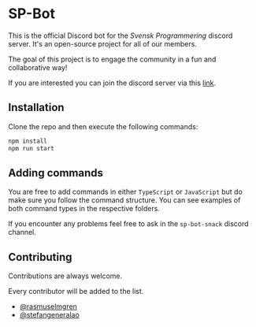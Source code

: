 # SP-Bot

This is the official Discord bot for the _Svensk Programmering_ discord server.
It's an open-source project for all of our members.

The goal of this project is to engage the community in a fun and collaborative way!

If you are interested you can join the discord server via this [link](https://discord.gg/Y3qKmXyPmM).

## Installation

Clone the repo and then execute the following commands:

```bash
npm install
npm run start
```

## Adding commands

You are free to add commands in either `TypeScript` or `JavaScript` but do make sure you follow the command structure. You can see examples of both command types in the respective folders.

If you encounter any problems feel free to ask in the `sp-bot-snack` discord channel.

## Contributing

Contributions are always welcome.

Every contributor will be added to the list.

- [@rasmuselmgren](https://www.github.com/rasmuselmgren)
- [@stefangeneralao](https://www.github.com/stefangeneralao)
